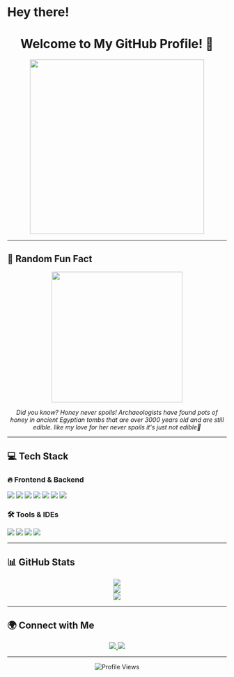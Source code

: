 # Hey there!

<div align="center">
  <h1>
    Welcome to My GitHub Profile! 🚀
  </h1>
  <img src="https://media.giphy.com/media/QTfX9Ejfra3ZmNxh6B/giphy.gif" width="400px"/>
</div>

---

## 🌟 Random Fun Fact

<div align="center">
  <img src="https://media.giphy.com/media/26AHONQ79FdWZhAI0/giphy.gif" width="300px"/>
  <p><em>Did you know? Honey never spoils! Archaeologists have found pots of honey in ancient Egyptian tombs that are over 3000 years old and are still edible. like my love for her never spoils it's just not edible🍯</em></p>
</div>

---

## 💻 Tech Stack

### 🔥 Frontend & Backend

<p align="left">
  <img src="https://img.shields.io/badge/HTML5-%23E34F26.svg?style=for-the-badge&logo=html5&logoColor=white"/>
  <img src="https://img.shields.io/badge/CSS3-%231572B6.svg?style=for-the-badge&logo=css3&logoColor=white"/>
  <img src="https://img.shields.io/badge/JavaScript-%23F7DF1E.svg?style=for-the-badge&logo=javascript&logoColor=black"/>
  <img src="https://img.shields.io/badge/Bootstrap-%23563D7C.svg?style=for-the-badge&logo=bootstrap&logoColor=white"/>
  <img src="https://img.shields.io/badge/PHP-%23777BB4.svg?style=for-the-badge&logo=php&logoColor=white"/>
  <img src="https://img.shields.io/badge/Laravel-%23FF2D20.svg?style=for-the-badge&logo=laravel&logoColor=white"/>
  <img src="https://img.shields.io/badge/MySQL-%2300f.svg?style=for-the-badge&logo=mysql&logoColor=white"/>
</p>

### 🛠 Tools & IDEs

<p align="left">
  <img src="https://img.shields.io/badge/VS%20Code-%23007ACC.svg?style=for-the-badge&logo=visual-studio-code&logoColor=white"/>
  <img src="https://img.shields.io/badge/Git-%23F05033.svg?style=for-the-badge&logo=git&logoColor=white"/>
  <img src="https://img.shields.io/badge/GitHub-%23121011.svg?style=for-the-badge&logo=github&logoColor=white"/>
  <img src="https://img.shields.io/badge/Android%20Studio-%233DDC84.svg?style=for-the-badge&logo=android-studio&logoColor=white"/>
</p>

---

## 📊 GitHub Stats

<p align="center">
  <img src="https://github-readme-stats.vercel.app/api?username=rallymizanur42&theme=radical&show_icons=true&hide_border=true&count_private=true"/>
  <br>
  <img src="https://github-readme-streak-stats.herokuapp.com/?user=rallymizanur42&theme=radical&hide_border=true"/>
  <br>
  <img src="https://github-readme-stats.vercel.app/api/top-langs/?username=rallymizanur42&theme=radical&show_icons=true&hide_border=true&layout=compact"/>
</p>

---

## 🌍 Connect with Me

<p align="center">
  <a href="https://www.linkedin.com/in/rally-mizanur-a31253331/">
    <img src="https://img.shields.io/badge/LinkedIn-blue?style=for-the-badge&logo=linkedin&logoColor=white"/>
  </a>
  <a href="https://instagram.com/rlly.mznr_/">
    <img src="https://img.shields.io/badge/Instagram-purple?style=for-the-badge&logo=instagram&logoColor=white"/>
  </a>
  
</p>

---

<p align="center">
  <img src="https://komarev.com/ghpvc/?username=rallymizanur42&style=flat-square&color=red" alt="Profile Views"/>
</p>
